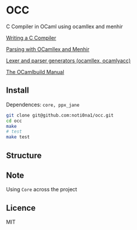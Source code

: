 # OCC

C Compiler in OCaml using ocamllex and menhir

[Writing a C Compiler](https://norasandler.com/2017/11/29/Write-a-Compiler.html)

[Parsing with OCamllex and Menhir](https://dev.realworldocaml.org/parsing-with-ocamllex-and-menhir.html)

[Lexer and parser generators (ocamllex, ocamlyacc)](https://caml.inria.fr/pub/docs/manual-ocaml/lexyacc.html)

[The OCamlbuild Manual](https://github.com/ocaml/ocamlbuild/blob/master/manual/manual.adoc)

## Install

Dependences: `core, ppx_jane`

```bash
git clone git@github.com:noti0na1/occ.git
cd occ
make
# test
make test
```

## Structure

## Note

Using `Core` across the project

## Licence

MIT
